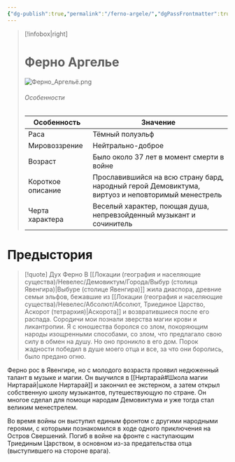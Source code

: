 ```yaml
---
{"dg-publish":true,"permalink":"/ferno-argele/","dgPassFrontmatter":true}
---
```


> [!infobox|right]
> # Ферно Аргелье
> ![Ферно_Аргельё.png](/img/user/%D0%98%D0%B7%D0%BE%D0%B1%D1%80%D0%B0%D0%B6%D0%B5%D0%BD%D0%B8%D1%8F/%D0%A4%D0%B5%D1%80%D0%BD%D0%BE_%D0%90%D1%80%D0%B3%D0%B5%D0%BB%D1%8C%D1%91.png)
> ###### Особенности
> | Особенность | Значение |
> | ---- | ---- |
> | Раса |Тёмный полуэльф|
> | Мировоззрение | Нейтрально-доброе |
> | Возраст |Было около 37 лет в момент смерти в войне|
> | Короткое описание |Прославившийся на всю страну бард, народный герой Демовиктума, виртуоз и неповторимый менестрель|
> | Черта характера |Веселый характер, поющая душа, непревзойденный музыкант и сочинитель|

# Предыстория

> [!quote] Дух Ферно
> В [[Локации (география и населяющие существа)/Невелес/Демовиктум/Города/Выбур (столица Явенгира)\|Выбуре (столице Явенгира)]] жила диаспора, древние семьи эльфов, бежавшие из [[Локации (география и населяющие существа)/Невелес/Абсолют/Абсолют, Триединое Царство, Аскорот (тетрархия)\|Аскорота]] и возвратившиеся после его распада. Сородичи мои познали зверства магии крови и ликантропии. Я с юношества боролся со злом, покоряющим народы изощренными способами, со злом, что предлагало свою силу в обмен на душу. Но оно проникло в его дом. Порок жадности победил в душе моего отца и все, за что они боролись, было предано огню. 

Ферно рос в Явенгире, но с молодого возраста проявил недюженный талант в музыке и магии. Он выучился в [[Ниртарай#Школа магии Ниртарай\|школе Ниртарай]] и закончил ее экстерном, а затем открыл собственную школу музыкантов, путешествующую по стране. Он многое сделал для помощи народам Демовиктума и уже тогда стал великим менестрелем.

Во время войны он выступил единым фронтом с другими народными героями, с которыми познакомился в ходе одного приключения на Остров Свершений. Погиб в войне на фронте с наступающим Триединым Царством, в основном из-за предательства отца (выступившего на стороне врага).